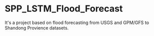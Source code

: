 # SPP_LSTM_Flood_Forecast

It's a project based on flood forecasting from USGS and GPM/GFS to Shandong Provience datasets.
